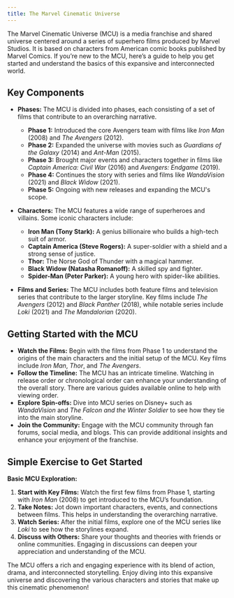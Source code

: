 ```yaml
---
title: The Marvel Cinematic Universe
---
```


The Marvel Cinematic Universe (MCU) is a media franchise and shared universe centered around a series of superhero films produced by Marvel Studios. It is based on characters from American comic books published by Marvel Comics. If you’re new to the MCU, here’s a guide to help you get started and understand the basics of this expansive and interconnected world.

## Key Components
- **Phases:** The MCU is divided into phases, each consisting of a set of films that contribute to an overarching narrative.
  - **Phase 1:** Introduced the core Avengers team with films like *Iron Man* (2008) and *The Avengers* (2012).
  - **Phase 2:** Expanded the universe with movies such as *Guardians of the Galaxy* (2014) and *Ant-Man* (2015).
  - **Phase 3:** Brought major events and characters together in films like *Captain America: Civil War* (2016) and *Avengers: Endgame* (2019).
  - **Phase 4:** Continues the story with series and films like *WandaVision* (2021) and *Black Widow* (2021).
  - **Phase 5:** Ongoing with new releases and expanding the MCU's scope.

- **Characters:** The MCU features a wide range of superheroes and villains. Some iconic characters include:
  - **Iron Man (Tony Stark):** A genius billionaire who builds a high-tech suit of armor.
  - **Captain America (Steve Rogers):** A super-soldier with a shield and a strong sense of justice.
  - **Thor:** The Norse God of Thunder with a magical hammer.
  - **Black Widow (Natasha Romanoff):** A skilled spy and fighter.
  - **Spider-Man (Peter Parker):** A young hero with spider-like abilities.

- **Films and Series:** The MCU includes both feature films and television series that contribute to the larger storyline. Key films include *The Avengers* (2012) and *Black Panther* (2018), while notable series include *Loki* (2021) and *The Mandalorian* (2020).

## Getting Started with the MCU
- **Watch the Films:** Begin with the films from Phase 1 to understand the origins of the main characters and the initial setup of the MCU. Key films include *Iron Man*, *Thor*, and *The Avengers*.
- **Follow the Timeline:** The MCU has an intricate timeline. Watching in release order or chronological order can enhance your understanding of the overall story. There are various guides available online to help with viewing order.
- **Explore Spin-offs:** Dive into MCU series on Disney+ such as *WandaVision* and *The Falcon and the Winter Soldier* to see how they tie into the main storyline.
- **Join the Community:** Engage with the MCU community through fan forums, social media, and blogs. This can provide additional insights and enhance your enjoyment of the franchise.

## Simple Exercise to Get Started
**Basic MCU Exploration:**
1. **Start with Key Films:** Watch the first few films from Phase 1, starting with *Iron Man* (2008) to get introduced to the MCU’s foundation.
2. **Take Notes:** Jot down important characters, events, and connections between films. This helps in understanding the overarching narrative.
3. **Watch Series:** After the initial films, explore one of the MCU series like *Loki* to see how the storylines expand.
4. **Discuss with Others:** Share your thoughts and theories with friends or online communities. Engaging in discussions can deepen your appreciation and understanding of the MCU.

The MCU offers a rich and engaging experience with its blend of action, drama, and interconnected storytelling. Enjoy diving into this expansive universe and discovering the various characters and stories that make up this cinematic phenomenon!
